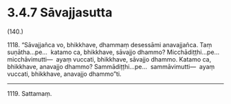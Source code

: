 # 3.4.7 Sāvajjasutta

(140.)

1118\. “Sāvajjañca vo, bhikkhave, dhammaṃ desessāmi anavajjañca. Taṃ suṇātha…pe…  katamo ca, bhikkhave, sāvajjo dhammo? Micchādiṭṭhi…pe…  micchāvimutti—  ayaṃ vuccati, bhikkhave, sāvajjo dhammo. Katamo ca, bhikkhave, anavajjo dhammo? Sammādiṭṭhi…pe…  sammāvimutti—  ayaṃ vuccati, bhikkhave, anavajjo dhammo”ti.

---

1119\. Sattamaṃ.
